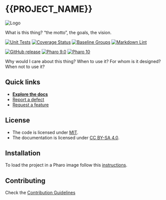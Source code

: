 # {{PROJECT_NAME}}

![Logo](assets/logo.svg)

What is this thing? “the motto”, the goals, the vision.

[![Unit Tests](https://github.com/{{OWNER}}/{{REPO_NAME}}/actions/workflows/unit-tests.yml/badge.svg)](https://github.com/{{OWNER}}/{{REPO_NAME}}/actions/workflows/unit-tests.yml/badge.svg)
[![Coverage Status](https://codecov.io/github/{{OWNER}}/{{REPO_NAME}}/coverage.svg?branch={{DEFAULT_BRANCH}})](https://codecov.io/gh/{{OWNER}}/{{REPO_NAME}}/branch/{{DEFAULT_BRANCH}})
[![Baseline Groups](https://github.com/{{OWNER}}/{{REPO_NAME}}/actions/workflows/loading-groups.yml/badge.svg)](https://github.com/{{OWNER}}/{{REPO_NAME}}/actions/workflows/loading-groups.yml)
[![Markdown Lint](https://github.com/{{OWNER}}/{{REPO_NAME}}/actions/workflows/markdown-lint.yml/badge.svg)](https://github.com/{{OWNER}}/{{REPO_NAME}}/actions/workflows/markdown-lint.yml)

[![GitHub release](https://img.shields.io/github/release/{{OWNER}}/{{REPO_NAME}}.svg)](https://github.com/{{OWNER}}/{{REPO_NAME}}/releases/latest)
[![Pharo 9.0](https://img.shields.io/badge/Pharo-9.0-informational)](https://pharo.org)
[![Pharo 10](https://img.shields.io/badge/Pharo-10-informational)](https://pharo.org)

Why would I care about this thing? When to use it? For whom is it designed?
When not to use it?

## Quick links

- [**Explore the docs**](docs/README.md)
- [Report a defect](https://github.com/{{OWNER}}/{{REPO_NAME}}/issues/new?labels=Type%3A+Defect)
- [Request a feature](https://github.com/{{OWNER}}/{{REPO_NAME}}/issues/new?labels=Type%3A+Feature)

## License

- The code is licensed under [MIT](LICENSE).
- The documentation is licensed under [CC BY-SA 4.0](http://creativecommons.org/licenses/by-sa/4.0/).

## Installation

To load the project in a Pharo image follow this [instructions](docs/how-to/how-to-load-in-pharo.md).

## Contributing

Check the [Contribution Guidelines](CONTRIBUTING.md)
